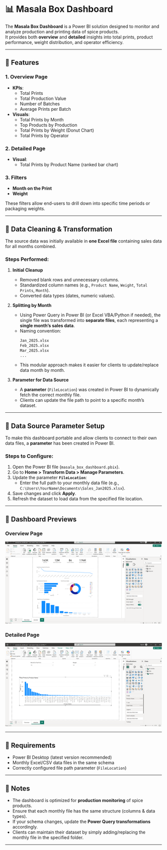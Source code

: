 # 📊 Masala Box Dashboard

The **Masala Box Dashboard** is a Power BI solution designed to monitor and analyze production and printing data of spice products.  
It provides both **overview** and **detailed** insights into total prints, product performance, weight distribution, and operator efficiency.

---

## 🚀 Features

### 1. Overview Page
- **KPIs**:
  - Total Prints
  - Total Production Value
  - Number of Batches
  - Average Prints per Batch
- **Visuals**:
  - Total Prints by Month  
  - Top Products by Production  
  - Total Prints by Weight (Donut Chart)  
  - Total Prints by Operator  

### 2. Detailed Page
- **Visual**:
  - Total Prints by Product Name (ranked bar chart)

### 3. Filters
- **Month on the Print**
- **Weight**

These filters allow end-users to drill down into specific time periods or packaging weights.

---

## 🧹 Data Cleaning & Transformation

The source data was initially available in **one Excel file** containing sales data for all months combined.  

### Steps Performed:
1. **Initial Cleanup**  
   - Removed blank rows and unnecessary columns.  
   - Standardized column names (e.g., `Product Name`, `Weight`, `Total Prints`, `Month`).  
   - Converted data types (dates, numeric values).

2. **Splitting by Month**  
   - Using Power Query in Power BI (or Excel VBA/Python if needed), the single file was transformed into **separate files**, each representing a **single month’s sales data**.  
   - Naming convention:  
     ```
     Jan_2025.xlsx
     Feb_2025.xlsx
     Mar_2025.xlsx
     ...
     ```
   - This modular approach makes it easier for clients to update/replace data month by month.

3. **Parameter for Data Source**  
   - A **parameter** (`FileLocation`) was created in Power BI to dynamically fetch the correct monthly file.  
   - Clients can update the file path to point to a specific month’s dataset.

---

## 📂 Data Source Parameter Setup

To make this dashboard portable and allow clients to connect to their own data files, a **parameter** has been created in Power BI.

### Steps to Configure:
1. Open the Power BI file (`masala_box_dashboard.pbix`).
2. Go to **Home > Transform Data > Manage Parameters**.
3. Update the parameter **`FileLocation`**:
   - Enter the full path to your monthly data file (e.g., `C:\Users\YourName\Documents\Sales_Jan2025.xlsx`).
4. Save changes and click **Apply**.
5. Refresh the dataset to load data from the specified file location.

---

## 📸 Dashboard Previews

### Overview Page
![Overview Page](masala_box_dashboard_overview.png)

### Detailed Page
![Detailed Page](masala_box_dashboard_detailed.png)

---

## 🔧 Requirements
- Power BI Desktop (latest version recommended)
- Monthly Excel/CSV data files in the same schema
- Correctly configured file path parameter (`FileLocation`)

---

## 📌 Notes
- The dashboard is optimized for **production monitoring** of spice products.
- Ensure that each monthly file has the same structure (columns & data types).
- If your schema changes, update the **Power Query transformations** accordingly.
- Clients can maintain their dataset by simply adding/replacing the monthly file in the specified folder.

---
